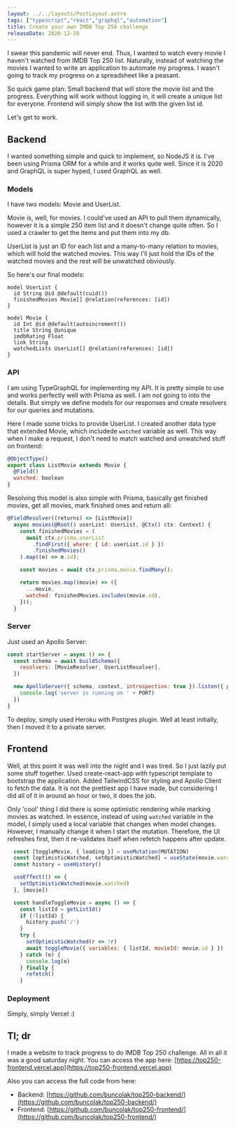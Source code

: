 ```yaml
---
layout: ../../layouts/PostLayout.astro
tags: ["typescript","react","graphql","automation"]
title: Create your own IMDB Top 250 challenge
releaseDate: 2020-12-28
---
```

I swear this pandemic will never end. Thus, I wanted to watch every movie I haven't watched from IMDB Top 250 list. Naturally, instead of watching the movies I wanted to write an application to automate my progress. I wasn't going to track my progress on a spreadsheet like a peasant.

So quick game plan: Small backend that will store the movie list and the progress. Everything will work without logging in, it will create a unique list for everyone. Frontend will simply show the list with the given list id.

Let's get to work.

## Backend
I wanted something simple and quick to implement, so NodeJS it is. I've been using Prisma ORM for a while and it works quite well. Since it is 2020 and GraphQL is super hyped, I used GraphQL as well. 

### Models
I have two models: Movie and UserList. 

Movie is, well, for movies. I could've used an API to pull them dynamically, however it is a simple 250 item list and it doesn't change quite often. So I used a crawler to get the items and put them into my db. 

UserList is just an ID for each list and a many-to-many relation to movies, which will hold the watched movies. This way I'll just hold the IDs of the watched movies and the rest will be unwatched obviously.

So here's our final models:

```
model UserList {
  id String @id @default(cuid())
  finishedMovies Movie[] @relation(references: [id])
}

model Movie {
  id Int @id @default(autoincrement())
  title String @unique
  imdbRating Float
  link String
  watchedLists UserList[] @relation(references: [id])
}
```

### API
I am using TypeGraphQL for implementing my API. It is pretty simple to use and works perfectly well with Prisma as well. I am not going to into the details. But simply we define models for our responses and create resolvers for our queries and mutations.

Here I made some tricks to provide UserList. I created another data type that extended Movie, which includede `watched` variable as well. This way when I make a request, I don't need to match watched and unwatched stuff on frontend:
```js
@ObjectType()
export class ListMovie extends Movie {
  @Field()
  watched: boolean
}
```
Resolving this model is also simple with Prisma, basically get finished movies, get all movies, mark finished ones and return all:
```js
@FieldResolver((returns) => [ListMovie])
  async movies(@Root() userList: UserList, @Ctx() ctx: Context) {
    const finishedMovies = (
      await ctx.prisma.userList
        .findFirst({ where: { id: userList.id } })
        .finishedMovies()
    ).map((m) => m.id);

    const movies = await ctx.prisma.movie.findMany();

    return movies.map((movie) => ({
      ...movie,
      watched: finishedMovies.includes(movie.id),
    }));
  }
```

### Server
Just used an Apollo Server:

```js
const startServer = async () => {
  const schema = await buildSchema({
    resolvers: [MovieResolver, UserListResolver],
  })

  new ApolloServer({ schema, context, introspection: true }).listen({ port: PORT }).then(() => {
    console.log('server is running on ' + PORT)
  })
}
```
To deploy, simply used Heroku with Postgres plugin. Well at least initially, then I moved it to a private server.

## Frontend
Well, at this point it was well into the night and I was tired. So I just lazily put some stuff together. Used create-react-app with typescript template to bootstrap the application. Added TailwindCSS for styling and Apollo Client to fetch the data. It is not the prettiest app I have made, but considering I did all of it in around an hour or two, it does the job.

Only 'cool' thing I did there is some optimistic rendering while marking movies as watched. In essence, instead of using `watched` variable in the model, I simply used a local variable that changes when model changes. However, I manually change it when I start the mutation. Therefore, the UI refreshes first, then it re-validates itself when refetch happens after update.
```js
  const [toggleMovie, { loading }] = useMutation(MUTATION)
  const [optimisticWatched, setOptimisticWatched] = useState(movie.watched)
  const history = useHistory()

  useEffect(() => {
    setOptimisticWatched(movie.watched)
  }, [movie])

  const handleToggleMovie = async () => {
    const listId = getListId()
    if (!listId) {
      history.push('/')
    }
    try {
      setOptimisticWatched(r => !r)
      await toggleMovie({ variables: { listId, movieId: movie.id } })
    } catch (e) {
      console.log(e)
    } finally {
      refetch()
    }
```
### Deployment
Simply, simply Vercel :)

## Tl; dr
I made a website to track progress to do IMDB Top 250 challenge. All in all it was a good saturday night. You can access the app here: [https://top250-frontend.vercel.app](https://top250-frontend.vercel.app)

Also you can access the full code from here:
 + Backend: [https://github.com/buncolak/top250-backend/](https://github.com/buncolak/top250-backend/)
 + Frontend: [https://github.com/buncolak/top250-frontend/](https://github.com/buncolak/top250-frontend/)
